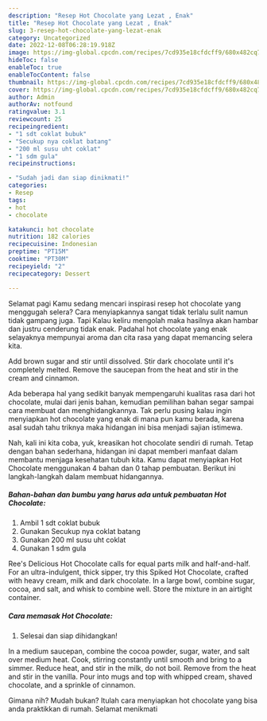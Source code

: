 ```yaml
---
description: "Resep Hot Chocolate yang Lezat , Enak"
title: "Resep Hot Chocolate yang Lezat , Enak"
slug: 3-resep-hot-chocolate-yang-lezat-enak
category: Uncategorized
date: 2022-12-08T06:28:19.918Z
image: https://img-global.cpcdn.com/recipes/7cd935e18cfdcff9/680x482cq70/hot-chocolate-foto-resep-utama.jpg
hideToc: false
enableToc: true
enableTocContent: false
thumbnail: https://img-global.cpcdn.com/recipes/7cd935e18cfdcff9/680x482cq70/hot-chocolate-foto-resep-utama.jpg
cover: https://img-global.cpcdn.com/recipes/7cd935e18cfdcff9/680x482cq70/hot-chocolate-foto-resep-utama.jpg
author: Admin
authorAv: notfound
ratingvalue: 3.1
reviewcount: 25
recipeingredient:
- "1 sdt coklat bubuk"
- "Secukup nya coklat batang"
- "200 ml susu uht coklat"
- "1 sdm gula"
recipeinstructions:

- "Sudah jadi dan siap dinikmati!"
categories:
- Resep
tags:
- hot
- chocolate

katakunci: hot chocolate 
nutrition: 182 calories
recipecuisine: Indonesian
preptime: "PT15M"
cooktime: "PT30M"
recipeyield: "2"
recipecategory: Dessert

---
```



Selamat pagi Kamu sedang mencari inspirasi resep hot chocolate yang menggugah selera? Cara menyiapkannya sangat tidak terlalu sulit namun tidak gampang juga. Tapi Kalau keliru mengolah maka hasilnya akan hambar dan justru cenderung tidak enak. Padahal hot chocolate yang enak selayaknya mempunyai aroma dan cita rasa yang dapat memancing selera kita.


Add brown sugar and stir until dissolved. Stir dark chocolate until it&#39;s completely melted. Remove the saucepan from the heat and stir in the cream and cinnamon.

Ada beberapa hal yang sedikit banyak mempengaruhi kualitas rasa dari hot chocolate, mulai dari jenis bahan, kemudian pemilihan bahan segar sampai cara membuat dan menghidangkannya. Tak perlu pusing kalau ingin menyiapkan hot chocolate yang enak di mana pun kamu berada, karena asal sudah tahu triknya maka hidangan ini bisa menjadi sajian istimewa.


Nah, kali ini kita coba, yuk, kreasikan hot chocolate sendiri di rumah. Tetap dengan bahan sederhana, hidangan ini dapat memberi manfaat dalam membantu menjaga kesehatan tubuh kita. Kamu dapat menyiapkan Hot Chocolate menggunakan 4 bahan dan 0 tahap pembuatan. Berikut ini langkah-langkah dalam membuat hidangannya.

<!--inarticleads1-->

##### Bahan-bahan dan bumbu yang harus ada untuk pembuatan Hot Chocolate:

1. Ambil 1 sdt coklat bubuk
1. Gunakan Secukup nya coklat batang
1. Gunakan 200 ml susu uht coklat
1. Gunakan 1 sdm gula


Ree&#39;s Delicious Hot Chocolate calls for equal parts milk and half-and-half. For an ultra-indulgent, thick sipper, try this Spiked Hot Chocolate, crafted with heavy cream, milk and dark chocolate. In a large bowl, combine sugar, cocoa, and salt, and whisk to combine well. Store the mixture in an airtight container. 

<!--inarticleads2-->

##### Cara memasak Hot Chocolate:


1. Selesai dan siap dihidangkan!

In a medium saucepan, combine the cocoa powder, sugar, water, and salt over medium heat. Cook, stirring constantly until smooth and bring to a simmer. Reduce heat, and stir in the milk, do not boil. Remove from the heat and stir in the vanilla. Pour into mugs and top with whipped cream, shaved chocolate, and a sprinkle of cinnamon. 

Gimana nih? Mudah bukan? Itulah cara menyiapkan hot chocolate yang bisa anda praktikkan di rumah. Selamat menikmati
